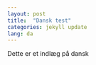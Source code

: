 ```yaml
---
layout: post
title:  "Dansk test"
categories: jekyll update
lang: da
---
```


Dette er et indlæg på dansk
